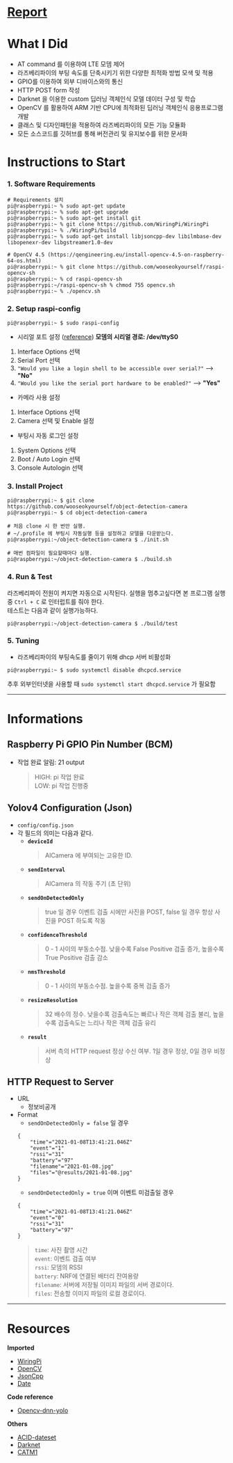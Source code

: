 # [Report](https://github.com/wooseokyourself/object-detection-camera/blob/cpp-base-0.2/docs/report.pdf)
# What I Did
+ AT command 를 이용하여 LTE 모뎀 제어
+ 라즈베리파이의 부팅 속도를 단축시키기 위한 다양한 최적화 방법 모색 및 적용
+ GPIO를 이용하여 외부 디바이스와의 통신
+ HTTP POST form 작성
+ Darknet 을 이용한 custom 딥러닝 객체인식 모델 데이터 구성 및 학습
+ OpenCV 를 활용하여 ARM 기반 CPU에 최적화된 딥러닝 객체인식 응용프로그램 개발
+ 클래스 및 디자인패턴을 적용하여 라즈베리파이의 모든 기능 모듈화
+ 모든 소스코드를 깃허브를 통해 버전관리 및 유지보수를 위한 문서화

# Instructions to Start
### 1. Software Requirements
```console
# Requirements 설치
pi@raspberrypi:~ % sudo apt-get update
pi@raspberrypi:~ % sudo apt-get upgrade
pi@raspberrypi:~ % sudo apt-get install git
pi@raspberrypi:~ % git clone https://github.com/WiringPi/WiringPi
pi@raspberrypi:~ % ./WiringPi/build
pi@raspberrypi:~ % sudo apt-get install libjsoncpp-dev libilmbase-dev libopenexr-dev libgstreamer1.0-dev

# OpenCV 4.5 (https://qengineering.eu/install-opencv-4.5-on-raspberry-64-os.html)
pi@raspberrypi:~ % git clone https://github.com/wooseokyourself/raspi-opencv-sh
pi@raspberrypi:~ % cd raspi-opencv-sh
pi@raspberrypi:~/raspi-opencv-sh % chmod 755 opencv.sh
pi@raspberrypi:~ % ./opencv.sh 
```

### 2. Setup raspi-config
```console
pi@raspberrypi:~ $ sudo raspi-config
```
+ 시리얼 포트 설정 ([reference](https://github.com/codezoo-ltd/CodeZoo_CATM1_Arduino/blob/master/Hands-ON/Cat.M1_RaspberryPi(with%20Python)_HandsON.pdf))
**모뎀의 시리얼 경로: /dev/ttyS0**
1. Interface Options 선택   
2. Serial Port 선택
3. `"Would you like a login shell to be accessible over serial?"` --> **"No"**
4. `"Would you like the serial port hardware to be enabled?"` --> **"Yes"**
   

+ 카메라 사용 설정
1. Interface Options 선택
2. Camera 선택 및 Enable 설정
   

+ 부팅시 자동 로그인 설정
1. System Options 선택
2. Boot / Auto Login 선택
3. Console Autologin 선택

### 3. Install Project
```console
pi@raspberrypi:~ $ git clone https://github.com/wooseokyourself/object-detection-camera
pi@raspberrypi:~ $ cd object-detection-camera

# 처음 clone 시 한 번만 실행.
# ~/.profile 에 부팅시 자동실행 등을 설정하고 모델을 다운받는다.
pi@raspberrypi:~/object-detection-camera $ ./init.sh

# 매번 컴파일이 필요할때마다 실행.
pi@raspberrypi:~/object-detection-camera $ ./build.sh
```

### 4. Run & Test
라즈베리파이 전원이 켜지면 자동으로 시작된다. 실행을 멈추고싶다면 본 프로그램 실행 중 ```Ctrl + C``` 로 인터럽트를 줘야 한다.   
테스트는 다음과 같이 실행가능하다.
```console
pi@raspberrypi:~/object-detection-camera $ ./build/test
```

### 5. Tuning
+ 라즈베리파이의 부팅속도를 줄이기 위해 dhcp 서버 비활성화
```console
pi@raspberrypi:~ $ sudo systemctl disable dhcpcd.service
```
추후 외부인터넷을 사용할 때 `sudo systemctl start dhcpcd.service` 가 필요함

****

# Informations
## Raspberry Pi GPIO Pin Number (BCM)
+ 작업 완료 알림: 21 output   
    > HIGH: pi 작업 완료   
    > LOW: pi 작업 진행중

## Yolov4 Configuration (Json)
+ `config/config.json`
+ 각 필드의 의미는 다음과 같다.
    + **`deviceId`**   
        > AICamera 에 부여되는 고유한 ID.
    + **`sendInterval`**   
        > AICamera 의 작동 주기 (초 단위)
    + **`sendOnDetectedOnly`**   
        > true 일 경우 이벤트 검출 시에만 사진을 POST, false 일 경우 항상 사진을 POST 하도록 작동
    + **`confidenceThreshold`**
        > 0 - 1 사이의 부동소수점. 낮을수록 False Positive 검출 증가, 높을수록 True Positive 검출 감소
    + **`nmsThreshold`**
        > 0 - 1 사이의 부동소수점. 높을수록 중복 검출 증가
    + **`resizeResolution`**
        > 32 배수의 정수. 낮을수록 검출속도는 빠르나 작은 객체 검출 불리, 높을수록 검출속도는 느리나 작은 객체 검출 유리
    + **`result`**   
        > 서버 측의 HTTP request 정상 수신 여부. 1일 경우 정상, 0일 경우 비정상

## HTTP Request to Server
+ URL
    + 정보비공개
+ Format
    + `sendOnDetectedOnly = false` 일 경우   
    ```
    {
        "time"="2021-01-08T13:41:21.046Z"
        "event"="1"
        "rssi"="31"
        "battery"="97"
        "filename"="2021-01-08.jpg"
        "files"="@results/2021-01-08.jpg"
    }
    ```
    + `sendOnDetectedOnly = true` 이며 이벤트 미검출일 경우    
    ```
    {
        "time"="2021-01-08T13:41:21.046Z"
        "event"="0"
        "rssi"="31"
        "battery"="97"
    }
    ```
    > `time`: 사진 촬영 시간   
    > `event`:  이벤트 검출 여부   
    > `rssi`: 모뎀의 RSSI   
    > `battery`: NRF에 연결된 배터리 잔여용량   
    > `filename`: 서버에 저장될 이미지 파일의 서버 경로이다.   
    > `files`: 전송할 이미지 파일의 로컬 경로이다.

****

# Resources
**Imported**
+ [WiringPi](http://wiringpi.com/)
+ [OpenCV](https://opencv.org/)
+ [JsonCpp](http://open-source-parsers.github.io/jsoncpp-docs/doxygen/index.html/)
+ [Date](https://github.com/HowardHinnant/date/)

**Code reference**
+ [Opencv-dnn-yolo](https://github.com/opencv/opencv/blob/master/samples/dnn/object_detection.cpp/)

**Others**
+ [ACID-dateset](https://www.acidb.ca/)
+ [Darknet](https://github.com/AlexeyAB/darknet/)
+ [CATM1](https://github.com/codezoo-ltd/CodeZoo_CATM1_Arduino/)
